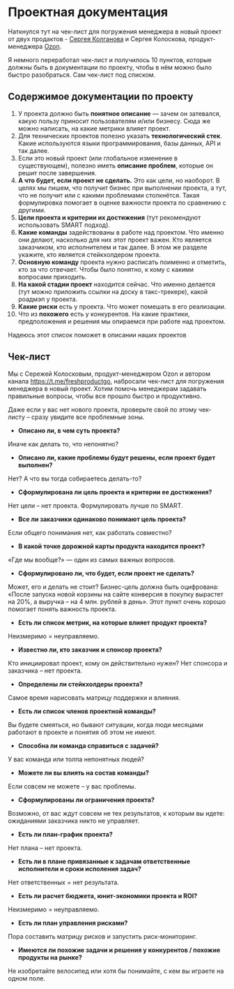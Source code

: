 # **Проектная документация**

Наткнулся тут на чек-лист для погружения менеджера в новый проект от двух продактов - [Сергея Колганова](https://t.me/psilonsk) и
Сергея Колоскова, продукт-менеджера [Ozon](https://t.me/freshproductgo).

Я немного переработал чек-лист и получилось 10 пунктов, которые должны быть в документации по проекту, чтобы в нём можно было
быстро разобраться. Сам чек-лист под списком.   

## Содержимое документации по проекту

1. У проекта должно быть **понятное описание** — зачем он затевался, какую пользу приносит пользователям и/или бизнесу. Сюда же
можно написать, на какие метрики влияет проект.
2. Для технических проектов полезно указать **технологический стек**. Какие используются языки программирования, базы данных,
API и так далее. 
3. Если это новый проект (или глобальное изменение в существующем), полезно иметь **описание проблем**, которые он решит
после завершения.
4. **А что будет, если проект не сделать.** Это как цели, но наоборот. В целях мы пишем, что получит бизнес при выполнении
проекта, а тут, что не получит или с какими проблемами столкнётся. Такая формулировка помогает в оценке важности проекта
по сравнению с другими. 
5. **Цели проекта и критерии их достижения** (тут рекомендуют использовать SMART подход). 
6. **Какие команды** задействованы в работе над проектом. Что именно они делают, насколько для них этот проект важен. Кто
является заказчиком, кто исполнителем и так далее. В этом же разделе укажите, кто является стейкхолдером проекта. 
7. **Основную команду** проекта нужно расписать поименно и отметить, кто за что отвечает. Чтобы было понятно, к кому с какими
вопросами приходить. 
8. **На какой стадии проект** находится сейчас. Что именно делается (тут можно приложить ссылки на доску в такс-трекере), какой
роадмэп у проекта. 
9. **Какие риски** есть у проекта. Что может помешать в его реализации. 
10. Что из **похожего** есть у конкурентов. На какие практики, предположения и решения мы опираемся при работе над проектом.

Надеюсь этот список поможет в описании наших проектов

## Чек-лист
Мы с Сережей Колосковым, продукт-менеджером Ozon и автором канала https://t.me/freshproductgo, набросали чек-лист для
погружения менеджера в новый проект. Хотим помочь менеджерам задавать правильные вопросы, чтобы все прошло быстро и
продуктивно.

Даже если у вас нет нового проекта, проверьте свой по этому чек-листу – сразу увидите все проблемные зоны.

- **Описано ли, в чем суть проекта?** 

Иначе как делать то, что непонятно?

- **Описано ли, какие проблемы будут решены, если проект будет выполнен?**

Нет? А что вы тогда собираетесь делать-то?

- **Сформулирована ли цель проекта и критерии ее достижения?**

Нет цели – нет проекта. Формулировать лучше по SMART.

- **Все ли заказчики одинаково понимают цель проекта?**

Если общего понимания нет, как работать совместно?

- **В какой точке дорожной карты продукта находится проект?**

«Где мы вообще?» — один из самых важных вопросов.

- **Сформулировано ли, что будет, если проект не сделать?**

Может, его и делать не стоит?
Бизнес-цель должна быть оцифрована: «После запуска новой корзины на сайте конверсия в покупку вырастет на 20%, а выручка –
на 4 млн. рублей в день». Этот пункт очень хорошо помогает понять важность проекта.

- **Есть ли список метрик, на которые влияет продукт проекта?**

Неизмеримо = неуправляемо.

- **Известно ли, кто заказчик и спонсор проекта?**

Кто инициировал проект, кому он действительно нужен?
Нет спонсора и заказчика – нет проекта.

- **Определены ли стейкхолдеры проекта?**

Самое время нарисовать матрицу поддержки и влияния.

- **Есть ли список членов проектной команды?**

Вы будете смеяться, но бывают ситуации, когда люди месяцами работают в проекте и понятия об этом не имеют.

- **Способна ли команда справиться с задачей?**

У вас команда или толпа непонятных людей?

- **Можете ли вы влиять на состав команды?**

Если совсем не можете – у вас проблемы.

- **Сформулированы ли ограничения проекта?**

Возможно, от вас ждут совсем не тех результатов, к которым вы идете: ожиданиями заказчика никто не управляет.

- **Есть ли план-график проекта?**

Нет плана – нет проекта.

- **Есть ли в плане привязанные к задачам ответственные исполнители и сроки исполения задач?**

Нет ответственных = нет результата.

- **Есть ли расчет бюджета, юнит-экономики проекта и ROI?**

Неизмеримо = неуправляемо.

- **Есть ли план управления рисками?**

Пора составить матрицу рисков и запустить риск-мониторинг.

- **Имеются ли похожие задачи и решения у конкурентов / похожие продукты на рынке?**

Не изобретайте велосипед или хотя бы понимайте, с кем вы играете на одном поле.